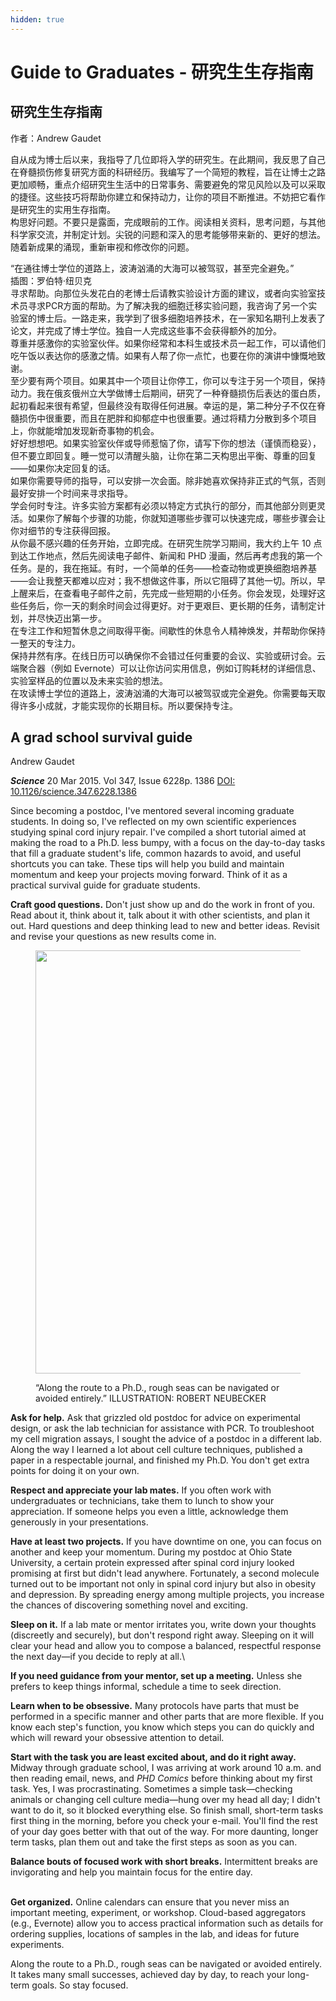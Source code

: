 ```yaml
---
hidden: true
---
```


# Guide to Graduates - 研究生生存指南

## 研究生生存指南

作者：Andrew Gaudet

自从成为博士后以来，我指导了几位即将入学的研究生。在此期间，我反思了自己在脊髓损伤修复研究方面的科研经历。我编写了一个简短的教程，旨在让博士之路更加顺畅，重点介绍研究生生活中的日常事务、需要避免的常见风险以及可以采取的捷径。这些技巧将帮助你建立和保持动力，让你的项目不断推进。不妨把它看作是研究生的实用生存指南。\
构思好问题。不要只是露面，完成眼前的工作。阅读相关资料，思考问题，与其他科学家交流，并制定计划。尖锐的问题和深入的思考能够带来新的、更好的想法。随着新成果的涌现，重新审视和修改你的问题。

“在通往博士学位的道路上，波涛汹涌的大海可以被驾驭，甚至完全避免。”\
插图：罗伯特·纽贝克\
寻求帮助。向那位头发花白的老博士后请教实验设计方面的建议，或者向实验室技术员寻求PCR方面的帮助。为了解决我的细胞迁移实验问题，我咨询了另一个实验室的博士后。一路走来，我学到了很多细胞培养技术，在一家知名期刊上发表了论文，并完成了博士学位。独自一人完成这些事不会获得额外的加分。\
尊重并感激你的实验室伙伴。如果你经常和本科生或技术员一起工作，可以请他们吃午饭以表达你的感激之情。如果有人帮了你一点忙，也要在你的演讲中慷慨地致谢。\
至少要有两个项目。如果其中一个项目让你停工，你可以专注于另一个项目，保持动力。我在俄亥俄州立大学做博士后期间，研究了一种脊髓损伤后表达的蛋白质，起初看起来很有希望，但最终没有取得任何进展。幸运的是，第二种分子不仅在脊髓损伤中很重要，而且在肥胖和抑郁症中也很重要。通过将精力分散到多个项目上，你就能增加发现新奇事物的机会。\
好好想想吧。如果实验室伙伴或导师惹恼了你，请写下你的想法（谨慎而稳妥），但不要立即回复。睡一觉可以清醒头脑，让你在第二天构思出平衡、尊重的回复——如果你决定回复的话。\
如果你需要导师的指导，可以安排一次会面。除非她喜欢保持非正式的气氛，否则最好安排一个时间来寻求指导。\
学会何时专注。许多实验方案都有必须以特定方式执行的部分，而其他部分则更灵活。如果你了解每个步骤的功能，你就知道哪些步骤可以快速完成，哪些步骤会让你对细节的专注获得回报。\
从你最不感兴趣的任务开始，立即完成。在研究生院学习期间，我大约上午 10 点到达工作地点，然后先阅读电子邮件、新闻和 PHD 漫画，然后再考虑我的第一个任务。是的，我在拖延。有时，一个简单的任务——检查动物或更换细胞培养基——会让我整天都难以应对；我不想做这件事，所以它阻碍了其他一切。所以，早上醒来后，在查看电子邮件之前，先完成一些短期的小任务。你会发现，处理好这些任务后，你一天的剩余时间会过得更好。对于更艰巨、更长期的任务，请制定计划，并尽快迈出第一步。\
在专注工作和短暂休息之间取得平衡。间歇性的休息令人精神焕发，并帮助你保持一整天的专注力。\
保持井然有序。在线日历可以确保你不会错过任何重要的会议、实验或研讨会。云端聚合器（例如 Evernote）可以让你访问实用信息，例如订购耗材的详细信息、实验室样品的位置以及未来实验的想法。\
在攻读博士学位的道路上，波涛汹涌的大海可以被驾驭或完全避免。你需要每天取得许多小成就，才能实现你的长期目标。所以要保持专注。



## A grad school survival guide

Andrew Gaudet

_**Science**_ 20 Mar 2015. Vol 347, Issue 6228p. 1386 [DOI: 10.1126/science.347.6228.1386](https://doi.org/10.1126/science.347.6228.1386)

Since becoming a postdoc, I've mentored several incoming graduate students. In doing so, I've reflected on my own scientific experiences studying spinal cord injury repair. I've compiled a short tutorial aimed at making the road to a Ph.D. less bumpy, with a focus on the day-to-day tasks that fill a graduate student's life, common hazards to avoid, and useful shortcuts you can take. These tips will help you build and maintain momentum and keep your projects moving forward. Think of it as a practical survival guide for graduate students.



**Craft good questions.** Don't just show up and do the work in front of you. Read about it, think about it, talk about it with other scientists, and plan it out. Hard questions and deep thinking lead to new and better ideas. Revisit and revise your questions as new results come in.

<figure><img src="https://www.science.org/cms/10.1126/science.347.6228.1386/asset/085f2b2a-e83a-482b-9f30-d56ef80b51ee/assets/graphic/347_1386_f1.jpeg" alt="" height="677" width="685"><figcaption><p>“Along the route to a Ph.D., rough seas can be navigated or avoided entirely.” ILLUSTRATION: ROBERT NEUBECKER</p></figcaption></figure>



**Ask for help.** Ask that grizzled old postdoc for advice on experimental design, or ask the lab technician for assistance with PCR. To troubleshoot my cell migration assays, I sought the advice of a postdoc in a different lab. Along the way I learned a lot about cell culture techniques, published a paper in a respectable journal, and finished my Ph.D. You don't get extra points for doing it on your own.

**Respect and appreciate your lab mates.** If you often work with undergraduates or technicians, take them to lunch to show your appreciation. If someone helps you even a little, acknowledge them generously in your presentations.

**Have at least two projects.** If you have downtime on one, you can focus on another and keep your momentum. During my postdoc at Ohio State University, a certain protein expressed after spinal cord injury looked promising at first but didn't lead anywhere. Fortunately, a second molecule turned out to be important not only in spinal cord injury but also in obesity and depression. By spreading energy among multiple projects, you increase the chances of discovering something novel and exciting.

**Sleep on it.** If a lab mate or mentor irritates you, write down your thoughts (discreetly and securely), but don't respond right away. Sleeping on it will clear your head and allow you to compose a balanced, respectful response the next day—if you decide to reply at all.\


**If you need guidance from your mentor, set up a meeting.** Unless she prefers to keep things informal, schedule a time to seek direction.

**Learn when to be obsessive.** Many protocols have parts that must be performed in a specific manner and other parts that are more flexible. If you know each step's function, you know which steps you can do quickly and which will reward your obsessive attention to detail.

**Start with the task you are least excited about, and do it right away.** Midway through graduate school, I was arriving at work around 10 a.m. and then reading email, news, and _PHD Comics_ before thinking about my first task. Yes, I was procrastinating. Sometimes a simple task—checking animals or changing cell culture media—hung over my head all day; I didn't want to do it, so it blocked everything else. So finish small, short-term tasks first thing in the morning, before you check your e-mail. You'll find the rest of your day goes better with that out of the way. For more daunting, longer term tasks, plan them out and take the first steps as soon as you can.

**Balance bouts of focused work with short breaks.** Intermittent breaks are invigorating and help you maintain focus for the entire day.

\
**Get organized.** Online calendars can ensure that you never miss an important meeting, experiment, or workshop. Cloud-based aggregators (e.g., Evernote) allow you to access practical information such as details for ordering supplies, locations of samples in the lab, and ideas for future experiments.



Along the route to a Ph.D., rough seas can be navigated or avoided entirely. It takes many small successes, achieved day by day, to reach your long-term goals. So stay focused.
